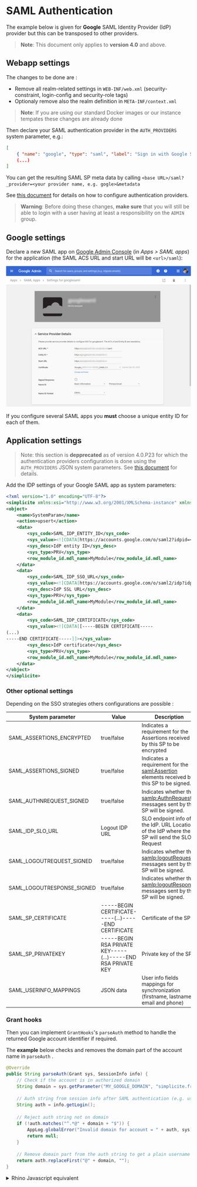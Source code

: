 SAML Authentication
==========================

The example below is given for **Google** SAML Identity Provider (IdP) provider but this can be
transposed to other providers.

> **Note**: This document only applies to **version 4.0** and above.

<h2 id="webappsettings">Webapp settings</h2>

The changes to be done are :

- Remove all realm-related settings in `WEB-INF/web.xml` (security-constraint, login-config and security-role tags)
- Optionaly remove also the realm definition in `META-INF/context.xml`

> **Note**: If you are using our standard Docker images or our instance tempates these changes are already done

Then declare your SAML authentication provider in the `AUTH_PROVIDERS` system parameter, e.g.:

```json
[
	{ "name": "google", "type": "saml", "label": "Sign in with Google SAML IdP", "sync": true },
	(...)
]
```

You can get the resulting SAML SP meta data by calling `<base URL>/saml?_provider=<your provider name, e.g. gogle>&metadata`

See [this document](/lesson/docs/authentication/tomcat-multi-auth-providers) for details on how to configure authentication providers.

> **Warning**: Before doing these changes, **make sure** that you will still be able to login with a user having at least a responsibility on the `ADMIN` group.

<h2 id="googlesettings">Google settings</h2>

Declare a new SAML app on [Google Admin Console](https://admin.google.com) (in _Apps &gt; SAML apps_)
for the application (the SAML ACS URL and start URL will be `<url>/saml`):

![Client ID](tomcat-saml-google.jpg)

If you configure several SAML apps you **must** choose a unique entity ID for each of them.

<h2 id="settings">Application settings</h2>

> Note: this section is **depprecated** as of version 4.0.P23 for which the authentication providers configuration is done using the `AUTH_PROVIDERS` JSON system parameters.
> See [this document](/lesson/docs/authentication/tomcat-multi-auth-providers) for details.

Add the IDP settings of your Google SAML app as system parameters:

```xml
<?xml version="1.0" encoding="UTF-8"?>
<simplicite xmlns:xsi="http://www.w3.org/2001/XMLSchema-instance" xmlns="http://www.simplicite.fr/base" xsi:schemaLocation="http://www.simplicite.fr/base http://www.simplicite.fr/schemas/base.xsd">
<object>
	<name>SystemParam</name>
	<action>upsert</action>
	<data>
		<sys_code>SAML_IDP_ENTITY_ID</sys_code>
		<sys_value><![CDATA[https://accounts.google.com/o/saml2?idpid=<Your Google IDP ID>]]></sys_value>
		<sys_desc>IdP entity ID</sys_desc>
		<sys_type>PRV</sys_type>
		<row_module_id.mdl_name>MyModule</row_module_id.mdl_name>
	</data>
	<data>
		<sys_code>SAML_IDP_SSO_URL</sys_code>
		<sys_value><![CDATA[https://accounts.google.com/o/saml2/idp?idpid=<Your Google IDP ID>]]></sys_value>
		<sys_desc>IdP SSL URL</sys_desc>
		<sys_type>PRV</sys_type>
		<row_module_id.mdl_name>MyModule</row_module_id.mdl_name>
	</data>
	<data>
		<sys_code>SAML_IDP_CERTIFICATE</sys_code>
		<sys_value><![CDATA[[-----BEGIN CERTIFICATE-----
(...)
-----END CERTIFICATE-----]]></sys_value>
		<sys_desc>IdP certificate</sys_desc>
		<sys_type>PRV</sys_type>
		<row_module_id.mdl_name>MyModule</row_module_id.mdl_name>
	</data>
</object>
</simplicite>
```
<h3 id="othersettings">Other optional settings</h3>
   
Depending on the SSO strategies others configurations are possible :  

| System parameter           | Value                                                        | Description                                                                                   |
|----------------------------|--------------------------------------------------------------|-----------------------------------------------------------------------------------------------|
| SAML_ASSERTIONS_ENCRYPTED  | true/false                                                   | Indicates a requirement for the Assertions received by this SP to be encrypted                |
| SAML_ASSERTIONS_SIGNED     | true/false                                                   | Indicates a requirement for the <saml:Assertion> elements received by this SP to be signed.   |
| SAML_AUTHNREQUEST_SIGNED   | true/false                                                   | Indicates whether the <samlp:AuthnRequest> messages sent by this SP will be signed.           |
| SAML_IDP_SLO_URL           | Logout IDP URL                                               | SLO endpoint info of the IdP.  URL Location of the IdP where the SP will send the SLO Request |
| SAML_LOGOUTREQUEST_SIGNED  | true/false                                                   | Indicates whether the <samlp:logoutRequest> messages sent by this SP will be signed.          |
| SAML_LOGOUTRESPONSE_SIGNED | true/false                                                   | Indicates whether the <samlp:logoutResponse> messages sent by this SP will be signed.         |
| SAML_SP_CERTIFICATE        | -----BEGIN CERTIFICATE-----(...)-----END CERTIFICATE         | Certificate of the SP                                                                         |
| SAML_SP_PRIVATEKEY         | -----BEGIN RSA PRIVATE KEY-----(...)-----END RSA PRIVATE KEY | Private key of the SP.                                                                        |
| SAML_USERINFO_MAPPINGS     | JSON data                                                    | User info fields mappings for synchronization (firstname, lastname, email and phone)          |

<h3 id="granthooks">Grant hooks</h3>

Then you can implement `GrantHooks`'s `parseAuth` method to handle the returned
Google account identifier if required.

The **example** below checks and removes the domain part of the account name in `parseAuth`
.


```Java
@Override
public String parseAuth(Grant sys, SessionInfo info) {
	// Check if the account is in authorized domain
	String domain = sys.getParameter("MY_GOOGLE_DOMAIN", "simplicite.fr");

	// Auth string from session info after SAML authentication (e.g. username@simplicite.fr)
	String auth = info.getLogin();

	// Reject auth string not on domain
	if (!auth.matches("^.*@" + domain + "$")) {
		AppLog.globalError("Invalid domain for account = " + auth, sys);
		return null;
	}

	// Remove domain part from the auth string to get a plain username login
	return auth.replaceFirst("@" + domain, "");
}
```

<details>
<summary>Rhino Javascript equivalent</summary>
```javascript
GrantHooks.parseAuth = function(sys, info) {
	// Check if the account is in authorized domain
	var domain = sys.getParameter("MY_GOOGLE_DOMAIN", "simplicite.fr");

	// Auth string from session info after SAML authentication (e.g. username@simplicite.fr)
	var auth = info.getLogin();

	// Reject auth string not on domain
	if (!auth.matches("^.*@" + domain + "$")) {
		console.error("Invalid domain for account = " + auth);
		return null;
	}

	// Remove domain part from the auth string to get a plain username login
	return auth.replaceFirst("@" + domain, "");
};
```
</details>
